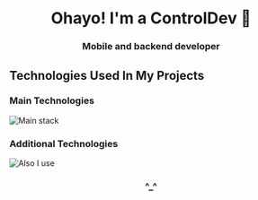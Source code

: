 <h1 id="header" align="center">
Ohayo! I'm a ControlDev 👋
</h1>
<h3 id="info" align="center">
Mobile and backend developer
</h3>

## Technologies Used In My Projects

### Main Technologies
![Main stack](https://skillicons.dev/icons?i=cs,dotnet,dart,flutter&theme=dark)

### Additional Technologies
![Also I use](https://skillicons.dev/icons?i=cpp,python,ts,js,html,css,react,=&theme=dark)

<h3 id="header" align="center">
^_^
</h3>
